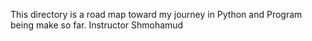 This directory is a road map toward my journey in Python and Program being make so far.
Instructor Shmohamud



